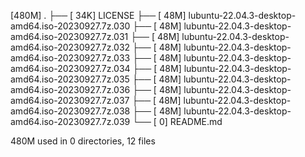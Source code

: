[480M]  .
├── [ 34K]  LICENSE
├── [ 48M]  lubuntu-22.04.3-desktop-amd64.iso-20230927.7z.030
├── [ 48M]  lubuntu-22.04.3-desktop-amd64.iso-20230927.7z.031
├── [ 48M]  lubuntu-22.04.3-desktop-amd64.iso-20230927.7z.032
├── [ 48M]  lubuntu-22.04.3-desktop-amd64.iso-20230927.7z.033
├── [ 48M]  lubuntu-22.04.3-desktop-amd64.iso-20230927.7z.034
├── [ 48M]  lubuntu-22.04.3-desktop-amd64.iso-20230927.7z.035
├── [ 48M]  lubuntu-22.04.3-desktop-amd64.iso-20230927.7z.036
├── [ 48M]  lubuntu-22.04.3-desktop-amd64.iso-20230927.7z.037
├── [ 48M]  lubuntu-22.04.3-desktop-amd64.iso-20230927.7z.038
├── [ 48M]  lubuntu-22.04.3-desktop-amd64.iso-20230927.7z.039
└── [   0]  README.md

 480M used in 0 directories, 12 files
